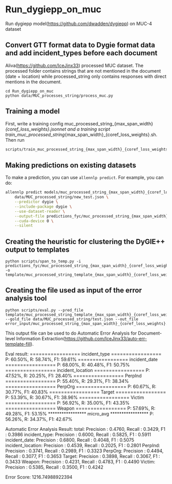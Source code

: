 # Run_dygiepp_on_muc

Run dygiepp model(https://github.com/dwadden/dygiepp) on MUC-4 dataset

## Convert GTT format data to Dygie format data and add incident_types before each document

Aliva(https://github.com/IceJinx33) processed MUC dataset. The processed folder contains strings that are not mentioned in the document (date + location) while processed_string only contains responses with direct mentions in the document.
```
cd Run_dygiepp_on_muc
python data/MUC_processes_string/process_muc.py
```

## Training a model

First, write a training config muc_processed_string_{max_span_width}_{coref_loss_weights}.jsonnet and a training script train_muc_processed_string_{max_span_width}_{coref_loss_weights}.sh. Then run

```bash
scripts/train_muc_processed_string_{max_span_width}_{coref_loss_weights}.sh
```

## Making predictions on existing datasets

To make a prediction, you can use `allennlp predict`. For example, you can do:

```bash
allennlp predict models/muc_processed_string_{max_span_width}_{coref_loss_weights}/model.tar.gz \
    data/MUC_processed_string/new_test.json \
    --predictor dygie \
    --include-package dygie \
    --use-dataset-reader \
    --output-file predictions_fyc/muc_processed_string_{max_span_width}_{coref_loss_weights}.jsonl \
    --cuda-device 0 \
    --silent
```

## Creating the heuristic for clustering the DyGIE++ output to templates
```
python scripts/span_to_temp.py -i predictions_fyc/muc_processed_string_{max_span_width}_{coref_loss_weights}.jsonl -o template/muc_processed_string_template_{max_span_width}_{coref_loss_weights}.jsonl
```

## Creating the file used as input of the error analysis tool
```
python scripts/eval.py --pred_file template/muc_processed_string_template_{max_span_width}_{coref_loss_weights}.jsonl --gold_file data/MUC_processed_string/test.json --out_file error_input/muc_processed_string_{max_span_width}_{coref_loss_weights}.out 
```

This output file can be used to do Automatic Error Analysis for Document-level Information Extraction(https://github.com/IceJinx33/auto-err-template-fill).

Eval result:
================= incident_type =================
P: 60.50%,  R: 58.74%, F1: 59.61%
================= incident_date =================
P: 68.00%,  R: 40.48%, F1: 50.75%
================= incident_location =================
P: 47.52%,  R: 20.25%, F1: 28.40%
================= PerpInd =================
P: 55.40%,  R: 29.31%, F1: 38.34%
================= PerpOrg =================
P: 60.67%,  R: 30.77%, F1: 40.83%
================= Target =================
P: 53.39%,  R: 30.67%, F1: 38.96%
================= Victim =================
P: 56.92%,  R: 35.00%, F1: 43.35%
================= Weapon =================
P: 57.69%,  R: 49.28%, F1: 53.15%
***************** micro_avg *****************
P: 56.26%,  R: 34.37%, F1: 42.67%

Automatic Error Analysis Result:
total: Precision : 0.4760, Recall : 0.3429, F1 : 0.3986
incident_type: Precision : 0.6000, Recall : 0.5825, F1 : 0.5911
incident_date: Precision : 0.6800, Recall : 0.4048, F1 : 0.5075
incident_location: Precision : 0.4539, Recall : 0.2025, F1 : 0.2801
PerpInd: Precision : 0.3741, Recall : 0.2989, F1 : 0.3323
PerpOrg: Precision : 0.4494, Recall : 0.3077, F1 : 0.3653
Target: Precision : 0.3898, Recall : 0.3067, F1 : 0.3433
Weapon: Precision : 0.4231, Recall : 0.4783, F1 : 0.4490
Victim: Precision : 0.5385, Recall : 0.3500, F1 : 0.4242

Error Score: 1216.74988922394

